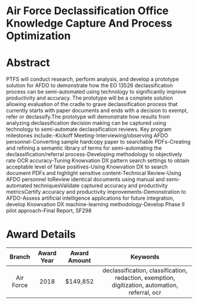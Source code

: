 
Air Force Declassification Office Knowledge Capture And Process Optimization
============================================================================

# Abstract


PTFS will conduct research, perform analysis, and develop a prototype solution for AFDO to demonstrate how the EO 13526 declassification process can be semi-automated using technology to significantly improve productivity and accuracy. The prototype will be a complete solution allowing evaluation of the cradle to grave declassification process that currently starts with paper documents and ends with a decision to exempt, refer or declassify.The prototype will demonstrate how results from analyzing declassification decision making can be captured using technology to semi-automate declassification reviews. Key program milestones include:-Kickoff Meeting-Interviewing/observing AFDO personnel-Converting sample hardcopy paper to searchable PDFs-Creating and refining a semantic library of terms for semi-automating the declassification/referral process-Developing methodology to objectively rate OCR accuracy-Tuning Knowvation DX pattern search settings to obtain acceptable level of false positives-Using Knowvation DX to search document PDFs and highlight sensitive content-Technical Review-Using AFDO personnel toReview identical documents using manual and semi-automated techniquesValidate captured accuracy and productivity metricsCertify accuracy and productivity improvements-Demonstration to AFDO-Assess artificial intelligence applications for future integration, develop Knowvation DX machine-learning methodology-Develop Phase II pilot approach-Final Report, SF298  

# Award Details

|Branch|Award Year|Award Amount|Keywords|
| :---: | :---: | :---: | :---: |
|Air Force|2018|$149,852|declassification, classification, redaction, exemption, digitization, automation, referral, ocr|
